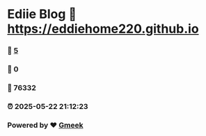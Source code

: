 # Ediie Blog :link: https://eddiehome220.github.io 
### :page_facing_up: [5](https://eddiehome220.github.io/tag.html) 
### :speech_balloon: 0 
### :hibiscus: 76332 
### :alarm_clock: 2025-05-22 21:12:23 
### Powered by :heart: [Gmeek](https://github.com/Meekdai/Gmeek)
